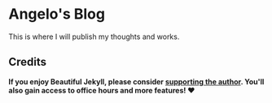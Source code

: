 
# Angelo's Blog

This is where I will publish my thoughts and works.

## Credits

**If you enjoy Beautiful Jekyll, please consider [supporting the author](https://github.com/sponsors/daattali). You'll also gain access to office hours and more features! ❤**
